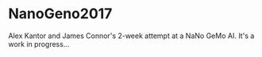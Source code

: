 # NanoGeno2017

Alex Kantor and James Connor's 2-week attempt at a NaNo GeMo AI. It's a work in progress...
